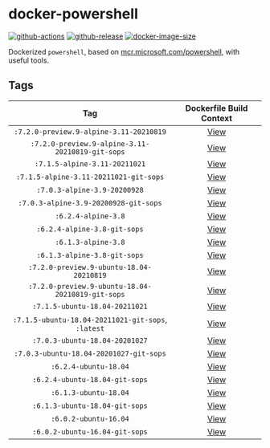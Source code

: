 # docker-powershell

[![github-actions](https://github.com/theohbrothers/docker-powershell/workflows/ci-master-pr/badge.svg)](https://github.com/theohbrothers/docker-powershell/actions)
[![github-release](https://img.shields.io/github/v/release/theohbrothers/docker-powershell?style=flat-square)](https://github.com/theohbrothers/docker-powershell/releases/)
[![docker-image-size](https://img.shields.io/docker/image-size/theohbrothers/docker-powershell/latest)](https://hub.docker.com/r/theohbrothers/docker-powershell)

Dockerized `powershell`, based on [mcr.microsoft.com/powershell](https://hub.docker.com/r/microsoft/powershell/), with useful tools.

## Tags

| Tag | Dockerfile Build Context |
|:-------:|:---------:|
| `:7.2.0-preview.9-alpine-3.11-20210819` | [View](variants/7.2.0-preview.9-alpine-3.11-20210819 ) |
| `:7.2.0-preview.9-alpine-3.11-20210819-git-sops` | [View](variants/7.2.0-preview.9-alpine-3.11-20210819-git-sops ) |
| `:7.1.5-alpine-3.11-20211021` | [View](variants/7.1.5-alpine-3.11-20211021 ) |
| `:7.1.5-alpine-3.11-20211021-git-sops` | [View](variants/7.1.5-alpine-3.11-20211021-git-sops ) |
| `:7.0.3-alpine-3.9-20200928` | [View](variants/7.0.3-alpine-3.9-20200928 ) |
| `:7.0.3-alpine-3.9-20200928-git-sops` | [View](variants/7.0.3-alpine-3.9-20200928-git-sops ) |
| `:6.2.4-alpine-3.8` | [View](variants/6.2.4-alpine-3.8 ) |
| `:6.2.4-alpine-3.8-git-sops` | [View](variants/6.2.4-alpine-3.8-git-sops ) |
| `:6.1.3-alpine-3.8` | [View](variants/6.1.3-alpine-3.8 ) |
| `:6.1.3-alpine-3.8-git-sops` | [View](variants/6.1.3-alpine-3.8-git-sops ) |
| `:7.2.0-preview.9-ubuntu-18.04-20210819` | [View](variants/7.2.0-preview.9-ubuntu-18.04-20210819 ) |
| `:7.2.0-preview.9-ubuntu-18.04-20210819-git-sops` | [View](variants/7.2.0-preview.9-ubuntu-18.04-20210819-git-sops ) |
| `:7.1.5-ubuntu-18.04-20211021` | [View](variants/7.1.5-ubuntu-18.04-20211021 ) |
| `:7.1.5-ubuntu-18.04-20211021-git-sops`, `:latest` | [View](variants/7.1.5-ubuntu-18.04-20211021-git-sops ) |
| `:7.0.3-ubuntu-18.04-20201027` | [View](variants/7.0.3-ubuntu-18.04-20201027 ) |
| `:7.0.3-ubuntu-18.04-20201027-git-sops` | [View](variants/7.0.3-ubuntu-18.04-20201027-git-sops ) |
| `:6.2.4-ubuntu-18.04` | [View](variants/6.2.4-ubuntu-18.04 ) |
| `:6.2.4-ubuntu-18.04-git-sops` | [View](variants/6.2.4-ubuntu-18.04-git-sops ) |
| `:6.1.3-ubuntu-18.04` | [View](variants/6.1.3-ubuntu-18.04 ) |
| `:6.1.3-ubuntu-18.04-git-sops` | [View](variants/6.1.3-ubuntu-18.04-git-sops ) |
| `:6.0.2-ubuntu-16.04` | [View](variants/6.0.2-ubuntu-16.04 ) |
| `:6.0.2-ubuntu-16.04-git-sops` | [View](variants/6.0.2-ubuntu-16.04-git-sops ) |
